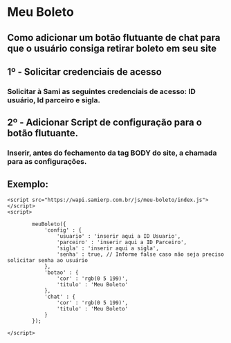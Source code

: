 # Meu Boleto

## Como adicionar um botão flutuante de chat para que o usuário consiga retirar boleto em seu site

## 1º - Solicitar credenciais de acesso

### Solicitar à Sami as seguintes credenciais de acesso: ID usuário, Id parceiro e sigla.

## 2º - Adicionar Script de configuração para o botão flutuante.

### Inserir, antes do fechamento da tag BODY do site, a chamada para as configurações.

## Exemplo:

```
<script src="https://wapi.samierp.com.br/js/meu-boleto/index.js"></script>
<script>

        meuBoleto({
            'config' : {
                'usuario' : 'inserir aqui a ID Usuario',
                'parceiro' : 'inserir aqui a ID Parceiro',
                'sigla' : 'inserir aqui a sigla',
                'senha' : true, // Informe false caso não seja preciso solicitar senha ao usuário
            },
            'botao' : {
                'cor' : 'rgb(0 5 199)', 
                'titulo' : 'Meu Boleto'
            },
            'chat' : {
                'cor' : 'rgb(0 5 199)',
                'titulo' : 'Meu Boleto'
            }
        });

</script>
```
